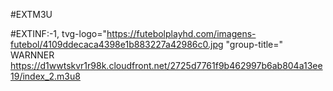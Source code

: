 #EXTM3U 

#EXTINF:-1, tvg-logo="https://futebolplayhd.com/imagens-futebol/4109ddecaca4398e1b883227a42986c0.jpg "group-title=" WARNNER
https://d1wwtskvr1r98k.cloudfront.net/2725d7761f9b462997b6ab804a13ee19/index_2.m3u8

